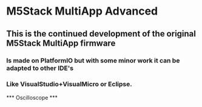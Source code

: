 # M5Stack MultiApp Advanced
## This is the continued development of the original M5Stack MultiApp firmware
### Is made on PlatformIO but with some minor work it can be adapted to other IDE's
### Like VisualStudio+VisualMicro or Eclipse.

*** Oscilloscope ***
